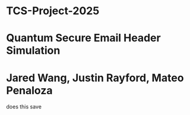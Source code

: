 # TCS-Project-2025
# Quantum Secure Email Header Simulation
# Jared Wang, Justin Rayford, Mateo Penaloza

does this save
